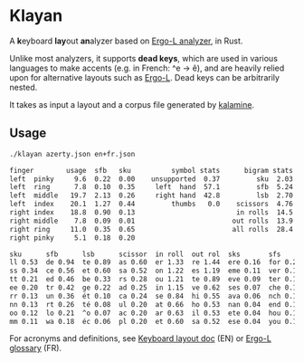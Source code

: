 # Klayan

A **k**eyboard **lay**out **an**alyzer based on [Ergo-L analyzer][ergol-stats], in Rust.

Unlike most analyzers, it supports **dead keys**, which are used in various languages to make accents (e.g. in French: ^e → ê), and are heavily relied upon for alternative layouts such as [Ergo-L][ergol]. Dead keys can be arbitrarily nested.

It takes as input a layout and a corpus file generated by  [kalamine][kalamine].

[ergol-stats]: https://ergol.org/stats/
[ergol]: https://ergol.org/
[kalamine]: https://github.com/OneDeadKey/kalamine

## Usage

```sh
./klayan azerty.json en+fr.json
```

```txt
finger        usage  sfb   sku          symbol stats      bigram stats         trigram stats 
left  pinky     9.6  0.22  0.00    unsupported  0.37         sku  2.03             sks  1.48 
left  ring      7.8  0.10  0.35     left  hand  57.1         sfb  5.24             sfs  5.57 
left  middle   19.7  2.13  0.26     right hand  42.8         lsb  2.70       redirects  5.21 
left  index    20.1  1.27  0.44         thumbs   0.0    scissors  4.76   bad redirects  0.59 
right index    18.8  0.90  0.13                         in rolls  14.5   all redirects  5.80 
right middle    7.8  0.09  0.01                        out rolls  13.9                       
right ring     11.0  0.35  0.65                        all rolls  28.4                       
right pinky     5.1  0.18  0.20                                                              

sku      sfb      lsb      scissor  in roll  out rol  sks       sfs       redirect  bad redi  unsprtd 
ll 0.53  de 0.94  te 0.89  as 0.60  er 1.33  re 1.44  ere 0.16  for 0.23  ver 0.19  ses 0.07  “ 0.152 
ss 0.34  ce 0.56  et 0.60  sa 0.52  on 1.22  es 1.19  eme 0.11  ver 0.19  ave 0.19  ead 0.04  ” 0.150 
tt 0.21  ed 0.46  be 0.33  rs 0.28  ou 1.21  te 0.89  eve 0.09  ter 0.17  ter 0.17  eas 0.04  ñ 0.023 
ee 0.20  tr 0.42  ge 0.22  ad 0.25  in 1.15  ve 0.62  ses 0.07  che 0.16  est 0.17  ese 0.04  ‘ 0.013 
rr 0.13  un 0.36  ét 0.10  ca 0.24  se 0.84  hi 0.55  ava 0.06  nch 0.16  ere 0.16  cas 0.02  — 0.012 
nn 0.13  rt 0.26  té 0.08  ul 0.20  at 0.66  ho 0.53  nan 0.04  end 0.12  ion 0.15  mil 0.02  œ 0.011 
oo 0.12  lo 0.21  ^o 0.07  ac 0.20  ar 0.63  il 0.53  ete 0.04  hou 0.12  hou 0.12  omi 0.02  « 0.004 
mm 0.11  wa 0.18  éc 0.06  pl 0.20  et 0.60  sa 0.52  ese 0.04  you 0.12  ers 0.12  exc 0.02  » 0.002
```

For acronyms and definitions, see [Keyboard layout doc][keyb-doc] (EN) or [Ergo-L glossary][ergol-glossary] (FR).

[keyb-doc]: https://docs.google.com/document/d/1W0jhfqJI2ueJ2FNseR4YAFpNfsUM-_FlREHbpNGmC2o/
[ergol-glossary]: https://ergol.org/ressources/glossaire/
